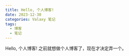 ```yaml
---
title: Hello, 个人博客!
date: 2023-12-30
categories: Valaxy 笔记
tags:
  - 博客
  - 笔记
---
```

Hello, 个人博客!
之前就想做个人博客了，现在才决定弄一个。
<!-- more -->

